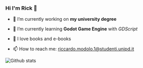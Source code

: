 ### Hi I'm Rick 👋

- 🔭 I’m currently working on **my university degree**
- 🌱 I’m currently learning **Godot Game Engine** with *GDScript*
- 📗 I love books and e-books

- 📫 How to reach me: riccardo.modolo.1@studenti.unipd.it

![Github stats](https://github-readme-stats.vercel.app/api?username=ricksrick&theme=algolia&show_icons=true&count_private=true&include_all_commits=false)

